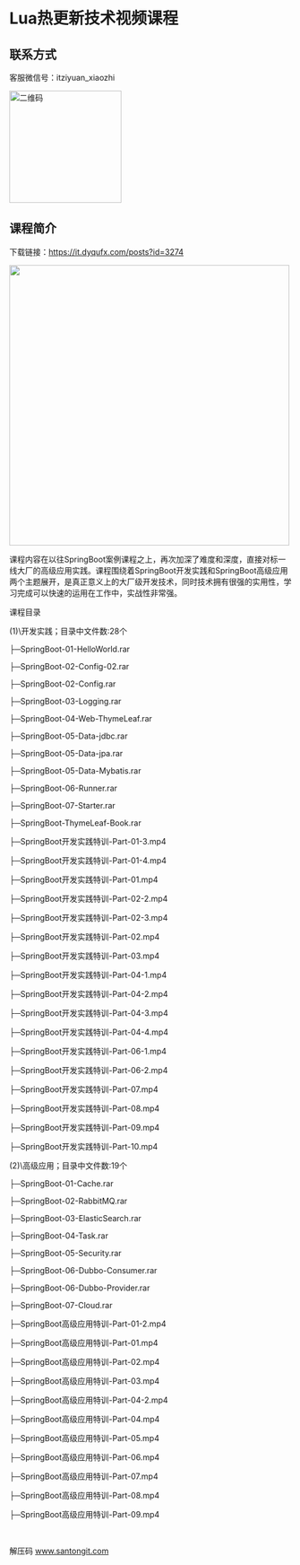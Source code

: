 # Lua热更新技术视频课程

## 联系方式

客服微信号：itziyuan_xiaozhi

<img src="https://ziyuanyun.oss-cn-guangzhou.aliyuncs.com/common/20240614073449/666b82192834a.jpg" width="200" height="200" alt="二维码">

## 课程简介

下载链接：https://it.dyqufx.com/posts?id=3274

<img src="https://ziyuanyun.oss-cn-guangzhou.aliyuncs.com/yun/20240515185109/6644939d26477.jpg" width="500" alt="">

  

 

 

 

 课程内容在以往SpringBoot案例课程之上，再次加深了难度和深度，直接对标一线大厂的高级应用实践。课程围绕着SpringBoot开发实践和SpringBoot高级应用两个主题展开，是真正意义上的大厂级开发技术，同时技术拥有很强的实用性，学习完成可以快速的运用在工作中，实战性非常强。

 课程目录

 (1)\开发实践；目录中文件数:28个

 ├─SpringBoot-01-HelloWorld.rar

 ├─SpringBoot-02-Config-02.rar

 ├─SpringBoot-02-Config.rar

 ├─SpringBoot-03-Logging.rar

 ├─SpringBoot-04-Web-ThymeLeaf.rar

 ├─SpringBoot-05-Data-jdbc.rar

 ├─SpringBoot-05-Data-jpa.rar

 ├─SpringBoot-05-Data-Mybatis.rar

 ├─SpringBoot-06-Runner.rar

 ├─SpringBoot-07-Starter.rar

 ├─SpringBoot-ThymeLeaf-Book.rar

 ├─SpringBoot开发实践特训-Part-01-3.mp4

 ├─SpringBoot开发实践特训-Part-01-4.mp4

 ├─SpringBoot开发实践特训-Part-01.mp4

 ├─SpringBoot开发实践特训-Part-02-2.mp4

 ├─SpringBoot开发实践特训-Part-02-3.mp4

 ├─SpringBoot开发实践特训-Part-02.mp4

 ├─SpringBoot开发实践特训-Part-03.mp4

 ├─SpringBoot开发实践特训-Part-04-1.mp4

 ├─SpringBoot开发实践特训-Part-04-2.mp4

 ├─SpringBoot开发实践特训-Part-04-3.mp4

 ├─SpringBoot开发实践特训-Part-04-4.mp4

 ├─SpringBoot开发实践特训-Part-06-1.mp4

 ├─SpringBoot开发实践特训-Part-06-2.mp4

 ├─SpringBoot开发实践特训-Part-07.mp4

 ├─SpringBoot开发实践特训-Part-08.mp4

 ├─SpringBoot开发实践特训-Part-09.mp4

 ├─SpringBoot开发实践特训-Part-10.mp4

 (2)\高级应用；目录中文件数:19个

 ├─SpringBoot-01-Cache.rar

 ├─SpringBoot-02-RabbitMQ.rar

 ├─SpringBoot-03-ElasticSearch.rar

 ├─SpringBoot-04-Task.rar

 ├─SpringBoot-05-Security.rar

 ├─SpringBoot-06-Dubbo-Consumer.rar

 ├─SpringBoot-06-Dubbo-Provider.rar

 ├─SpringBoot-07-Cloud.rar

 ├─SpringBoot高级应用特训-Part-01-2.mp4

 ├─SpringBoot高级应用特训-Part-01.mp4

 ├─SpringBoot高级应用特训-Part-02.mp4

 ├─SpringBoot高级应用特训-Part-03.mp4

 ├─SpringBoot高级应用特训-Part-04-2.mp4

 ├─SpringBoot高级应用特训-Part-04.mp4

 ├─SpringBoot高级应用特训-Part-05.mp4

 ├─SpringBoot高级应用特训-Part-06.mp4

 ├─SpringBoot高级应用特训-Part-07.mp4

 ├─SpringBoot高级应用特训-Part-08.mp4

 ├─SpringBoot高级应用特训-Part-09.mp4

 &nbsp;

 解压码 www.santongit.com  